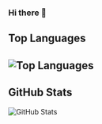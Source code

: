 ### Hi there 👋
<h2>Top Languages<h2>
<p><img src="https://github-readme-stats.vercel.app/api/top-langs/?username=PhamHoan25201&layout=compact" alt="Top Languages"></p>
<h2>GitHub Stats</h2>
<p><img src="https://github-readme-stats.vercel.app/api?username=PhamHoan25201&show_icons=true&theme=tokyonight" alt="GitHub Stats"></p>






<!--
**PhamHoan25201/PhamHoan25201** is a ✨ _special_ ✨ repository because its `README.md` (this file) appears on your GitHub profile.

Here are some ideas to get you started:

- 🔭 I’m currently working on ...
- 🌱 I’m currently learning ...
- 👯 I’m looking to collaborate on ...
- 🤔 I’m looking for help with ...
- 💬 Ask me about ...
- 📫 How to reach me: ...
- 😄 Pronouns: ...
- ⚡ Fun fact: ...
-->
